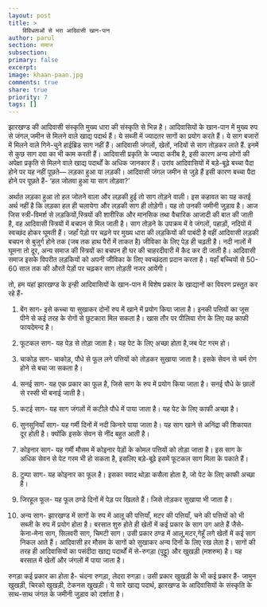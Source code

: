 ```yaml
---
layout: post
title: >
    विविधताओं से भरा आदिवासी खान-पान
author: parul
section: समाज
subsection:
primary: false
excerpt:
image: khaan-paan.jpg
comments: true
share: true
priority: 7
tags: []
---
```


झारखण्ड की आदिवासी संस्कृति मुख्य धारा की संस्कृति से भिन्न है। आदिवासियों के खान-पान में मुख्य रुप से जंगल,जमीन से मिलने वाले खाद्य पदार्थ हैं। ये सब्जी में ज्यादतर सागों का प्रयोग करते हैं। ये साग बजारों में मिलने वाले गिने-चुने हाईब्रिड साग नहीं हैं। आदिवासी जंगलों, खेतों, नदियों से साग तोड़कर लाते हैं. इनमें से कुछ साग दवा का भी काम करती हैं। आदिवासी प्रकृति के ज्यादा करीब है, इसी कारण अन्य लोगों की अपेक्षा प्रकृति से मिलने वाले खाद्य पदार्थों के अधिक जानकार हैं। उरांव आदिवासियों में बड़े-बूढ़े बच्चा पैदा होने पर यह नहीं पूछते— लड़का हुआ या लड़की। आदिवासी जंगल जमीन से जुड़े हैं इसी कारण बच्चा पैदा होने पर पूछते हैं- ‘हल जोतवा हुआ या साग तोड़वा?’

अर्थात लड़का हुआ तो हल जोतने वाला और लड़की हुई तो साग तोड़ने वाली। इस कहावत का यह कतई अर्थ नहीं है कि लड़का हल ही चलायेगा और लड़की साग ही तोड़ेगी। यह तो उनकी जमीनी जुड़ाव है। आज जिस स्त्री-विमर्श से लड़कियों,स्त्रियों की शारीरिक और मानसिक तथा वैचारिक आजादी की बात की जाती है, वह आदिवासी स्त्रियों में बचपन से मिल जाती है। साग तोड़ने के उपक्रम में वे जंगलों, पहाड़ों, नदियों में स्वच्छंद होकर घूमती हैं। जहाँ पेड़ो पर चढ़ने पर मुख्य धारा की लड़कियों की पाबंदी है वहीं आदिवासी लड़की बचपन से बुजुर्ग होने तक (जब तक हाथ पैरों में ताकत है) जीविका के लिए पेड़ ही चढ़ती है। नदी नालों में घूमना तो दूर, अन्य समाज की स्त्रियों का बचपन ही घर की चाहरदीवारी में कैद कर दी जाती है। आदिवासी समाज इसके विपरीत लड़कियों को अपनी जीविका के लिए स्वच्छंदता प्रदान करता है। यहाँ बच्चियों से 50-60 साल तक की औरतें पेड़ों पर चढ़कर साग तोड़ती नजर आयेंगी।

तो, हम यहां झारखण्ड के इन्ही आदिवासियों के खान-पान में विशेष प्रकार के खाद्यानों का विवरण प्रस्तुत कर रहे हैं-

1. बेंग साग- इसे कच्चा या सुखाकर दोनों रुप में खाने में प्रयोग किया जाता है। इनकी पत्तियों का जूस पीने से कई तरह के रोगों से छुटकारा मिल सकता है। खास तौर पर पीलिया रोग के लिए यह काफी फायदेमन्द है।

2. फूटकल साग- यह पेड़ से तोड़ा जाता है। यह पेट के लिए अच्छा होता है,जब पेट गरम हो।

3. चाकोड़ साग- चाकोड़, पौधे से फूल लगे पत्तियों को तोड़कर सुखाया जाता है। इसके सेवन से चर्म रोग होने से बचा जा सकता है।

4. सनई साग- यह एक प्रकार का फूल है, जिसे साग के रुप में प्रयोग किया जाता है। सनई पौधे के छालों से रस्सी भी बनाई जाती है।

5. कटई साग- यह साग जंगलों में कटीले पौधे में पाया जाता है। यह पेट के लिए काफी अच्छा है।

6. सुनसुनियाँ साग- यह गर्मी दिनों में नदी किनारे पाया जाता है। यह साग खाने से अनिंद्रा की शिकायत दूर होती है। क्योंकि इसके सेवन से नींद बहुत आती है।

7. कोइनार साग- यह गर्मी मौसम में कोइनार पेड़ों के कोमल पत्तियों को तोड़ा जाता है। इस साग के अधिक सेवन से पेट गरम भी हो सकता है, इसलिए बड़े-बूढ़े इसमें फूटकल साग मिला के पकाते हैं।

8. टुम्पा साग- यह कोइनार का फूल है। इसका स्वाद थोड़ा कसैला होता है, जो पेट के लिए काफी अच्छा है।

9. जिरहूल फूल- यह फूल ठण्डे दिनों में पेड़ पर खिलते हैं। जिसे तोड़कर सुखाया भी जाता है।

10. अन्य साग- झारखण्ड में सागों के रुप में आलू की पत्तियाँ, मटर की पत्तियाँ, चने की पत्तियों को भी सब्जी के रुप में प्रयोग होता है। बरसात शुरु होते ही खेतों में कई प्रकार के साग उग आते हैं जैसे- केना-मेना साग, सिलवरी साग, चिमटी साग। उसी प्रकार ठण्ड में आलू,मटर,गेहूँ लगे खेतों में कई साग निकल आते हैं। आदिवासी हर मौसम के सागों को सुखाकर अन्य दिनों के लिए रख लेता है। सागों की तरह ही आदिवासियों का पसंदीदा खाद्य पदार्थों में से-रुगड़ा (पुट्टू) और खुखड़ी (मशरुम) है। यह बरसात में खेतों और जंगलों में पाया जाता है।

रुगड़ा कई प्रकार का होता है- चंदना रुगड़ा, लेदरा रुगड़ा। उसी प्रकार खुखड़ी के भी कई प्रकार हैं- जामुन खुखड़ी, चिरको खुखड़ी, टेकनस खुखड़ी। ये सारे खाद्य पदार्थ, झारखण्ड के आदिवासियों के संस्कृति के साथ-साथ जंगल के जमीनी जुड़ाव को दर्शाता है।